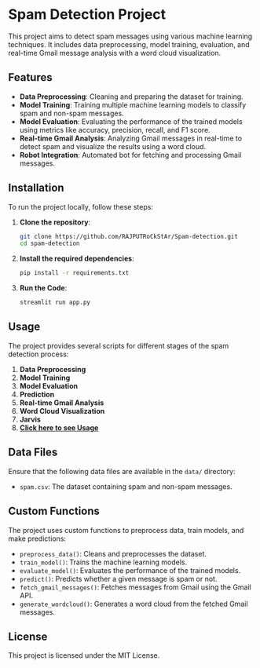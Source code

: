 # Spam Detection Project

This project aims to detect spam messages using various machine learning techniques. It includes data preprocessing, model training, evaluation, and real-time Gmail message analysis with a word cloud visualization.

## Features

- **Data Preprocessing**: Cleaning and preparing the dataset for training.
- **Model Training**: Training multiple machine learning models to classify spam and non-spam messages.
- **Model Evaluation**: Evaluating the performance of the trained models using metrics like accuracy, precision, recall, and F1 score.
- **Real-time Gmail Analysis**: Analyzing Gmail messages in real-time to detect spam and visualize the results using a word cloud.
- **Robot Integration**: Automated bot for fetching and processing Gmail messages.

## Installation

To run the project locally, follow these steps:

1. **Clone the repository**:
    ```bash
    git clone https://github.com/RAJPUTRoCkStAr/Spam-detection.git
    cd spam-detection
    ```

2. **Install the required dependencies**:
    ```bash
    pip install -r requirements.txt
    ```

3. **Run the Code**:
    ```bash
    streamlit run app.py
    ```



## Usage

The project provides several scripts for different stages of the spam detection process:

1. **Data Preprocessing**
2. **Model Training**
3. **Model Evaluation**
4. **Prediction**
5. **Real-time Gmail Analysis**
6. **Word Cloud Visualization**
7. **Jarvis**
8. <a href="https://spam-detection-ml.streamlit.app/">**Click here to see Usage**</a>


## Data Files

Ensure that the following data files are available in the `data/` directory:

- `spam.csv`: The dataset containing spam and non-spam messages.

## Custom Functions

The project uses custom functions to preprocess data, train models, and make predictions:

- `preprocess_data()`: Cleans and preprocesses the dataset.
- `train_model()`: Trains the machine learning models.
- `evaluate_model()`: Evaluates the performance of the trained models.
- `predict()`: Predicts whether a given message is spam or not.
- `fetch_gmail_messages()`: Fetches messages from Gmail using the Gmail API.
- `generate_wordcloud()`: Generates a word cloud from the fetched Gmail messages.

## License

This project is licensed under the MIT License.

